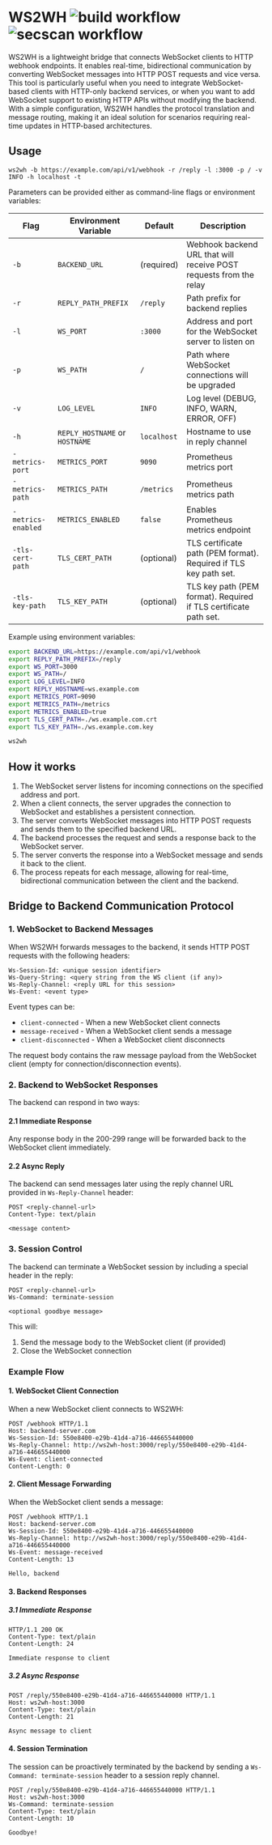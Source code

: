 # WS2WH ![build workflow](https://github.com/ws2wh/ws2wh/actions/workflows/build.yml/badge.svg) ![secscan workflow](https://github.com/ws2wh/ws2wh/actions/workflows/secscan.yml/badge.svg)

WS2WH is a lightweight bridge that connects WebSocket clients to HTTP webhook endpoints. It enables real-time, bidirectional communication by converting WebSocket messages into HTTP POST requests and vice versa. This tool is particularly useful when you need to integrate WebSocket-based clients with HTTP-only backend services, or when you want to add WebSocket support to existing HTTP APIs without modifying the backend. With a simple configuration, WS2WH handles the protocol translation and message routing, making it an ideal solution for scenarios requiring real-time updates in HTTP-based architectures.

## Usage

```
ws2wh -b https://example.com/api/v1/webhook -r /reply -l :3000 -p / -v INFO -h localhost -t
```

Parameters can be provided either as command-line flags or environment variables:

| Flag | Environment Variable | Default | Description |
|-|-|-|-|
| `-b` | `BACKEND_URL` | (required) | Webhook backend URL that will receive POST requests from the relay |
| `-r` | `REPLY_PATH_PREFIX` | `/reply` | Path prefix for backend replies |
| `-l` | `WS_PORT` | `:3000` | Address and port for the WebSocket server to listen on |
| `-p` | `WS_PATH` | `/` | Path where WebSocket connections will be upgraded |
| `-v` | `LOG_LEVEL` | `INFO` | Log level (DEBUG, INFO, WARN, ERROR, OFF) |
| `-h` | `REPLY_HOSTNAME` or `HOSTNAME` | `localhost` | Hostname to use in reply channel |
| `-metrics-port` | `METRICS_PORT` | `9090` | Prometheus metrics port |
| `-metrics-path` | `METRICS_PATH` | `/metrics` | Prometheus metrics path |
| `-metrics-enabled` | `METRICS_ENABLED` | `false` | Enables Prometheus metrics endpoint |
| `-tls-cert-path` | `TLS_CERT_PATH` | (optional) | TLS certificate path (PEM format). Required if TLS key path set. |
| `-tls-key-path` | `TLS_KEY_PATH` | (optional) | TLS key path (PEM format). Required if TLS certificate path set. |

Example using environment variables:

```bash
export BACKEND_URL=https://example.com/api/v1/webhook
export REPLY_PATH_PREFIX=/reply
export WS_PORT=3000
export WS_PATH=/
export LOG_LEVEL=INFO
export REPLY_HOSTNAME=ws.example.com
export METRICS_PORT=9090
export METRICS_PATH=/metrics
export METRICS_ENABLED=true
export TLS_CERT_PATH=./ws.example.com.crt
export TLS_KEY_PATH=./ws.example.com.key

ws2wh
```

## How it works

1. The WebSocket server listens for incoming connections on the specified address and port.
2. When a client connects, the server upgrades the connection to WebSocket and establishes a persistent connection.
3. The server converts WebSocket messages into HTTP POST requests and sends them to the specified backend URL.
4. The backend processes the request and sends a response back to the WebSocket server.
5. The server converts the response into a WebSocket message and sends it back to the client.
6. The process repeats for each message, allowing for real-time, bidirectional communication between the client and the backend.

## Bridge to Backend Communication Protocol

### 1. WebSocket to Backend Messages

When WS2WH forwards messages to the backend, it sends HTTP POST requests with the following headers:

```
Ws-Session-Id: <unique session identifier>
Ws-Query-String: <query string from the WS client (if any)>
Ws-Reply-Channel: <reply URL for this session>
Ws-Event: <event type>
```

Event types can be:
- `client-connected` - When a new WebSocket client connects
- `message-received` - When a WebSocket client sends a message
- `client-disconnected` - When a WebSocket client disconnects

The request body contains the raw message payload from the WebSocket client (empty for connection/disconnection events).

### 2. Backend to WebSocket Responses

The backend can respond in two ways:

#### 2.1 Immediate Response
Any response body in the 200-299 range will be forwarded back to the WebSocket client immediately.

#### 2.2 Async Reply
The backend can send messages later using the reply channel URL provided in `Ws-Reply-Channel` header:

```
POST <reply-channel-url>
Content-Type: text/plain

<message content>
```

### 3. Session Control

The backend can terminate a WebSocket session by including a special header in the reply:

```
POST <reply-channel-url>
Ws-Command: terminate-session

<optional goodbye message>
```

This will:
1. Send the message body to the WebSocket client (if provided)
2. Close the WebSocket connection

### Example Flow

#### 1. WebSocket Client Connection
When a new WebSocket client connects to WS2WH:

```http
POST /webhook HTTP/1.1
Host: backend-server.com
Ws-Session-Id: 550e8400-e29b-41d4-a716-446655440000
Ws-Reply-Channel: http://ws2wh-host:3000/reply/550e8400-e29b-41d4-a716-446655440000
Ws-Event: client-connected
Content-Length: 0

```

#### 2. Client Message Forwarding
When the WebSocket client sends a message:

```http
POST /webhook HTTP/1.1
Host: backend-server.com
Ws-Session-Id: 550e8400-e29b-41d4-a716-446655440000
Ws-Reply-Channel: http://ws2wh-host:3000/reply/550e8400-e29b-41d4-a716-446655440000
Ws-Event: message-received
Content-Length: 13

Hello, backend
```

#### 3. Backend Responses

##### 3.1 Immediate Response
```http
HTTP/1.1 200 OK
Content-Type: text/plain
Content-Length: 24

Immediate response to client
```

##### 3.2 Async Response
```http
POST /reply/550e8400-e29b-41d4-a716-446655440000 HTTP/1.1
Host: ws2wh-host:3000
Content-Type: text/plain
Content-Length: 21

Async message to client
```

#### 4. Session Termination

The session can be proactively terminated by the backend by sending a `Ws-Command: terminate-session` header to a session reply channel.

```http
POST /reply/550e8400-e29b-41d4-a716-446655440000 HTTP/1.1
Host: ws2wh-host:3000
Ws-Command: terminate-session
Content-Type: text/plain
Content-Length: 10

Goodbye!
```
